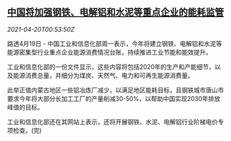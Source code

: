 <!--1618880463000-->
[中国将加强钢铁、电解铝和水泥等重点企业的能耗监管](https://cn.reuters.com/article/china-steel-aluminium-cement-enr-0420-idCNKBS2C702L)
------

<div><i>2021-04-20T00:53:50Z</i></div><p>路透4月19日 - 中国工业和信息化部周一表示，今年将建立钢铁、电解铝和水泥等能源密集型行业重点企业能源消费情况台账，持续推进工业节能和能效提升。</p><p>工业和信息化部的一份文件显示，这些内容将包括2020年的生产和产能细节，以及能源消费总量，并细分为煤炭、天然气、电力和可再生能源消费量。</p><p>此举正值内蒙古地区一些铝冶炼厂减少，以满足地区能耗目标，且钢铁城市唐山市要求今年将大部分长加工工厂的产量削减30-50%，以帮助中国实现2030年排放峰值的目标。</p><p>工业和信息化部还在其网站上表示，还将开展钢铁、水泥、电解铝行业阶梯电价专项检查。(完)</p>
